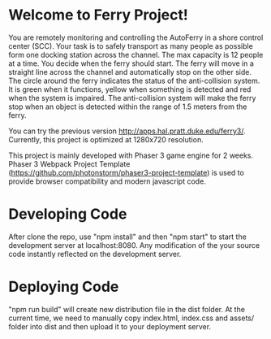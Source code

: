 # Welcome to Ferry Project!

You are remotely monitoring and controlling the AutoFerry in a shore control center (SCC). Your task is to safely transport as many people as possible form one docking station across the channel. The max capacity is 12 people at a time. You decide when the ferry should start. The ferry will move in a straight line across the channel and automatically stop on the other side. The circle around the ferry indicates the status of the anti-collision system. It is green when it functions, yellow when something is detected and red when the system is impaired. The anti-collision system will make the ferry stop when an object is detected within the range of 1.5 meters from the ferry.

You can try the previous version http://apps.hal.pratt.duke.edu/ferry3/. Currently, this project is optimized at 1280x720 resolution.

This project is mainly developed with Phaser 3 game engine for 2 weeks. Phaser 3 Webpack Project Template (https://github.com/photonstorm/phaser3-project-template) is used to provide browser compatibility and modern javascript code.

# Developing Code

After clone the repo, use "npm install" and then "npm start" to start the development server at localhost:8080. Any modification of the your source code instantly reflected on the development server.

# Deploying Code

"npm run build" will create new distribution file in the dist folder. At the current time, we need to manually copy index.html, index.css and assets/ folder into dist and then upload it to your deployment server.